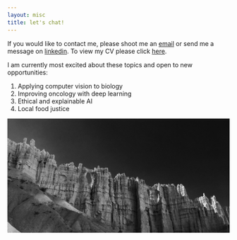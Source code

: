 ```yaml
---
layout: misc
title: let's chat!
---
```

If you would like to contact me, please shoot me an [email](greglee1905@aol.com) or send me a message on [linkedin](https://www.linkedin.com/in/greg-lee-6309ab180/). To view my CV please click [here](gregsresumelink). 

I am currently most excited about these topics and open to new opportunities: 

1. Applying computer vision to biology 
2. Improving oncology with deep learning
3. Ethical and explainable AI
4. Local food justice

![](/assets/img/lets_chat.jpeg)